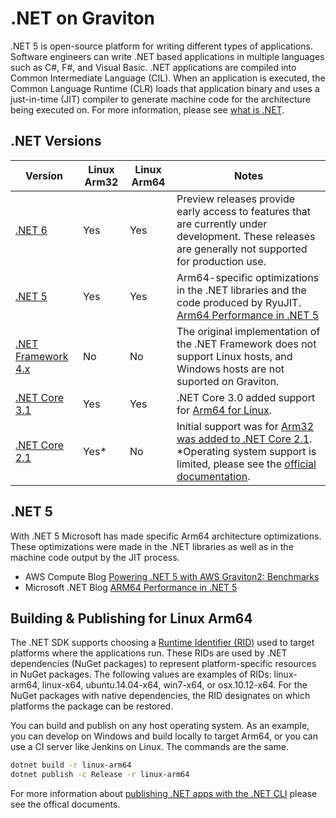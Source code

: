 # .NET on Graviton
.NET 5 is open-source platform for writing different types of applications. Software engineers can write .NET based applications in multiple languages such as C#, F#, and Visual Basic. .NET applications are compiled into Common Intermediate Language (CIL). When an application is executed, the Common Language Runtime (CLR) loads that application binary and uses a just-in-time (JIT) compiler to generate machine code for the architecture being executed on. For more information, please see [what is .NET](https://dotnet.microsoft.com/learn/dotnet/what-is-dotnet).


## .NET Versions

Version            | Linux Arm32   | Linux Arm64   | Notes
------------------|-----------|-----------|-------------
[.NET 6](https://dotnet.microsoft.com/download/dotnet/6.0) | Yes | Yes |  Preview releases provide early access to features that are currently under development. These releases are generally not supported for production use.
[.NET 5](https://dotnet.microsoft.com/download/dotnet/5.0) | Yes | Yes | Arm64-specific optimizations in the .NET libraries and the code produced by RyuJIT. [Arm64 Performance in .NET 5](https://devblogs.microsoft.com/dotnet/arm64-performance-in-net-5/) 
[.NET Framework 4.x](https://dotnet.microsoft.com/learn/dotnet/what-is-dotnet-framework) | No | No | The original implementation of the .NET Framework does not support Linux hosts, and Windows hosts are not suported on Graviton. 
[.NET Core 3.1](https://dotnet.microsoft.com/download/dotnet/3.1) | Yes | Yes | .NET Core 3.0 added support for [Arm64 for Linux](https://docs.microsoft.com/en-us/dotnet/core/whats-new/dotnet-core-3-0#linux-improvements). 
[.NET Core 2.1](https://dotnet.microsoft.com/download/dotnet/2.1) | Yes* | No | Initial support was for [Arm32 was added to .NET Core 2.1](https://github.com/dotnet/announcements/issues/82). *Operating system support is limited, please see the [official documentation](https://github.com/dotnet/core/blob/main/release-notes/2.1/2.1-supported-os.md).


## .NET 5
With .NET 5 Microsoft has made specific Arm64 architecture optimizations. These optimizations were made in the .NET libraries as well as in the machine code output by the JIT process.

 * AWS Compute Blog [Powering .NET 5 with AWS Graviton2: Benchmarks](https://aws.amazon.com/blogs/compute/powering-net-5-with-aws-graviton2-benchmark-results/) 
 * Microsoft .NET Blog [ARM64 Performance in .NET 5](https://devblogs.microsoft.com/dotnet/arm64-performance-in-net-5/)


## Building & Publishing for Linux Arm64
The .NET SDK supports choosing a [Runtime Identifier (RID)](https://docs.microsoft.com/en-us/dotnet/core/rid-catalog) used to target platforms where the applications run. These RIDs are used by .NET dependencies (NuGet packages) to represent platform-specific resources in NuGet packages. The following values are examples of RIDs: linux-arm64, linux-x64, ubuntu.14.04-x64, win7-x64, or osx.10.12-x64. For the NuGet packages with native dependencies, the RID designates on which platforms the package can be restored.

You can build and publish on any host operating system. As an example, you can develop on Windows and build locally to target Arm64, or you can use a CI server like Jenkins on Linux. The commands are the same.

```bash
dotnet build -r linux-arm64
dotnet publish -c Release -r linux-arm64
```

For more information about [publishing .NET apps with the .NET CLI](https://docs.microsoft.com/en-us/dotnet/core/deploying/deploy-with-cli) please see the offical documents.



